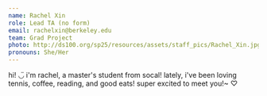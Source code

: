 ```yaml
---
name: Rachel Xin
role: Lead TA (no form)
email: rachelxin@berkeley.edu
team: Grad Project
photo: http://ds100.org/sp25/resources/assets/staff_pics/Rachel_Xin.jpg
pronouns: She/Her
---
```

hi! ◡̈ i'm rachel, a master's student from socal! lately, i've been loving tennis, coffee, reading, and good eats! super excited to meet you!~ ♡